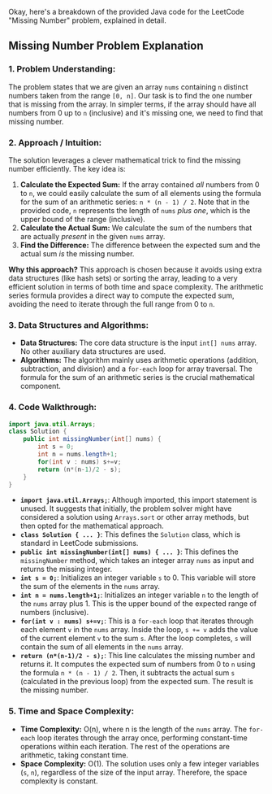 Okay, here's a breakdown of the provided Java code for the LeetCode "Missing Number" problem, explained in detail.

## Missing Number Problem Explanation

### 1. Problem Understanding:

The problem states that we are given an array `nums` containing `n` distinct numbers taken from the range `[0, n]`.  Our task is to find the one number that is missing from the array. In simpler terms, if the array should have all numbers from 0 up to `n` (inclusive) and it's missing one, we need to find that missing number.

### 2. Approach / Intuition:

The solution leverages a clever mathematical trick to find the missing number efficiently. The key idea is:

1.  **Calculate the Expected Sum:** If the array contained *all* numbers from 0 to `n`, we could easily calculate the sum of all elements using the formula for the sum of an arithmetic series: `n * (n - 1) / 2`.  Note that in the provided code, `n` represents the length of `nums` *plus one*, which is the upper bound of the range (inclusive).
2.  **Calculate the Actual Sum:** We calculate the sum of the numbers that are actually *present* in the given `nums` array.
3.  **Find the Difference:**  The difference between the expected sum and the actual sum *is* the missing number.

**Why this approach?** This approach is chosen because it avoids using extra data structures (like hash sets) or sorting the array, leading to a very efficient solution in terms of both time and space complexity. The arithmetic series formula provides a direct way to compute the expected sum, avoiding the need to iterate through the full range from 0 to `n`.

### 3. Data Structures and Algorithms:

*   **Data Structures:** The core data structure is the input `int[] nums` array. No other auxiliary data structures are used.
*   **Algorithms:**  The algorithm mainly uses arithmetic operations (addition, subtraction, and division) and a `for-each` loop for array traversal.  The formula for the sum of an arithmetic series is the crucial mathematical component.

### 4. Code Walkthrough:

```java
import java.util.Arrays;
class Solution {
    public int missingNumber(int[] nums) {
        int s = 0;
        int n = nums.length+1;
        for(int v : nums) s+=v;
        return (n*(n-1)/2 - s);
    }
}
```

*   **`import java.util.Arrays;`**: Although imported, this import statement is unused. It suggests that initially, the problem solver might have considered a solution using `Arrays.sort` or other array methods, but then opted for the mathematical approach.
*   **`class Solution { ... }`**: This defines the `Solution` class, which is standard in LeetCode submissions.
*   **`public int missingNumber(int[] nums) { ... }`**: This defines the `missingNumber` method, which takes an integer array `nums` as input and returns the missing integer.
*   **`int s = 0;`**:  Initializes an integer variable `s` to 0. This variable will store the sum of the elements in the `nums` array.
*   **`int n = nums.length+1;`**:  Initializes an integer variable `n` to the length of the `nums` array plus 1. This is the upper bound of the expected range of numbers (inclusive).
*   **`for(int v : nums) s+=v;`**: This is a `for-each` loop that iterates through each element `v` in the `nums` array. Inside the loop, `s += v` adds the value of the current element `v` to the sum `s`. After the loop completes, `s` will contain the sum of all elements in the `nums` array.
*   **`return (n*(n-1)/2 - s);`**: This line calculates the missing number and returns it.  It computes the expected sum of numbers from 0 to `n` using the formula `n * (n - 1) / 2`. Then, it subtracts the actual sum `s` (calculated in the previous loop) from the expected sum.  The result is the missing number.

### 5. Time and Space Complexity:

*   **Time Complexity:** O(n), where n is the length of the `nums` array.  The `for-each` loop iterates through the array once, performing constant-time operations within each iteration. The rest of the operations are arithmetic, taking constant time.
*   **Space Complexity:** O(1). The solution uses only a few integer variables (`s`, `n`), regardless of the size of the input array.  Therefore, the space complexity is constant.
